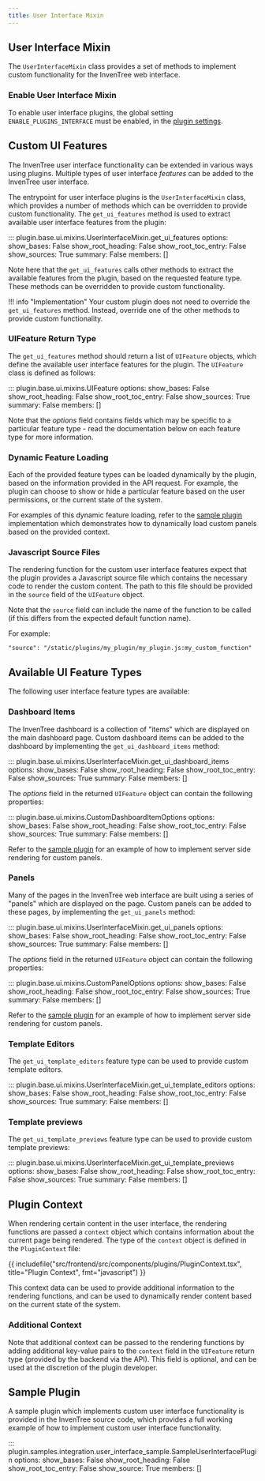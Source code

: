 ```yaml
---
title: User Interface Mixin
---
```


## User Interface Mixin

The `UserInterfaceMixin` class provides a set of methods to implement custom functionality for the InvenTree web interface.

### Enable User Interface Mixin

To enable user interface plugins, the global setting `ENABLE_PLUGINS_INTERFACE` must be enabled, in the [plugin settings](../../settings/global.md#plugin-settings).

## Custom UI Features

The InvenTree user interface functionality can be extended in various ways using plugins. Multiple types of user interface *features* can be added to the InvenTree user interface.

The entrypoint for user interface plugins is the `UserInterfaceMixin` class, which provides a number of methods which can be overridden to provide custom functionality. The `get_ui_features` method is used to extract available user interface features from the plugin:

::: plugin.base.ui.mixins.UserInterfaceMixin.get_ui_features
    options:
      show_bases: False
      show_root_heading: False
      show_root_toc_entry: False
      show_sources: True
      summary: False
      members: []

Note here that the `get_ui_features` calls other methods to extract the available features from the plugin, based on the requested feature type. These methods can be overridden to provide custom functionality.

!!! info "Implementation"
    Your custom plugin does not need to override the `get_ui_features` method. Instead, override one of the other methods to provide custom functionality.

### UIFeature Return Type

The `get_ui_features` method should return a list of `UIFeature` objects, which define the available user interface features for the plugin. The `UIFeature` class is defined as follows:

::: plugin.base.ui.mixins.UIFeature
    options:
      show_bases: False
      show_root_heading: False
      show_root_toc_entry: False
      show_sources: True
      summary: False
      members: []

Note that the *options* field contains fields which may be specific to a particular feature type - read the documentation below on each feature type for more information.

### Dynamic Feature Loading

Each of the provided feature types can be loaded dynamically by the plugin, based on the information provided in the API request. For example, the plugin can choose to show or hide a particular feature based on the user permissions, or the current state of the system.

For examples of this dynamic feature loading, refer to the [sample plugin](#sample-plugin) implementation which demonstrates how to dynamically load custom panels based on the provided context.

### Javascript Source Files

The rendering function for the custom user interface features expect that the plugin provides a Javascript source file which contains the necessary code to render the custom content. The path to this file should be provided in the `source` field of the `UIFeature` object.

Note that the `source` field can include the name of the function to be called (if this differs from the expected default function name).

For example:

```
"source": "/static/plugins/my_plugin/my_plugin.js:my_custom_function"
```

## Available UI Feature Types

The following user interface feature types are available:

### Dashboard Items

The InvenTree dashboard is a collection of "items" which are displayed on the main dashboard page. Custom dashboard items can be added to the dashboard by implementing the `get_ui_dashboard_items` method:

::: plugin.base.ui.mixins.UserInterfaceMixin.get_ui_dashboard_items
    options:
      show_bases: False
      show_root_heading: False
      show_root_toc_entry: False
      show_sources: True
      summary: False
      members: []

The *options* field in the returned `UIFeature` object can contain the following properties:

::: plugin.base.ui.mixins.CustomDashboardItemOptions
    options:
      show_bases: False
      show_root_heading: False
      show_root_toc_entry: False
      show_sources: True
      summary: False
      members: []

Refer to the [sample plugin](#sample-plugin) for an example of how to implement server side rendering for custom panels.

### Panels

Many of the pages in the InvenTree web interface are built using a series of "panels" which are displayed on the page. Custom panels can be added to these pages, by implementing the `get_ui_panels` method:

::: plugin.base.ui.mixins.UserInterfaceMixin.get_ui_panels
    options:
      show_bases: False
      show_root_heading: False
      show_root_toc_entry: False
      show_sources: True
      summary: False
      members: []

The *options* field in the returned `UIFeature` object can contain the following properties:

::: plugin.base.ui.mixins.CustomPanelOptions
    options:
      show_bases: False
      show_root_heading: False
      show_root_toc_entry: False
      show_sources: True
      summary: False
      members: []

Refer to the [sample plugin](#sample-plugin) for an example of how to implement server side rendering for custom panels.

### Template Editors

The `get_ui_template_editors` feature type can be used to provide custom template editors.

::: plugin.base.ui.mixins.UserInterfaceMixin.get_ui_template_editors
    options:
      show_bases: False
      show_root_heading: False
      show_root_toc_entry: False
      show_sources: True
      summary: False
      members: []

### Template previews

The `get_ui_template_previews` feature type can be used to provide custom template previews:

::: plugin.base.ui.mixins.UserInterfaceMixin.get_ui_template_previews
    options:
      show_bases: False
      show_root_heading: False
      show_root_toc_entry: False
      show_sources: True
      summary: False
      members: []

## Plugin Context

When rendering certain content in the user interface, the rendering functions are passed a `context` object which contains information about the current page being rendered. The type of the `context` object is defined in the `PluginContext` file:

{{ includefile("src/frontend/src/components/plugins/PluginContext.tsx", title="Plugin Context", fmt="javascript") }}

This context data can be used to provide additional information to the rendering functions, and can be used to dynamically render content based on the current state of the system.

### Additional Context

Note that additional context can be passed to the rendering functions by adding additional key-value pairs to the `context` field in the `UIFeature` return type (provided by the backend via the API). This field is optional, and can be used at the discretion of the plugin developer.

## Sample Plugin

A sample plugin which implements custom user interface functionality is provided in the InvenTree source code, which provides a full working example of how to implement custom user interface functionality.

::: plugin.samples.integration.user_interface_sample.SampleUserInterfacePlugin
    options:
        show_bases: False
        show_root_heading: False
        show_root_toc_entry: False
        show_source: True
        members: []
